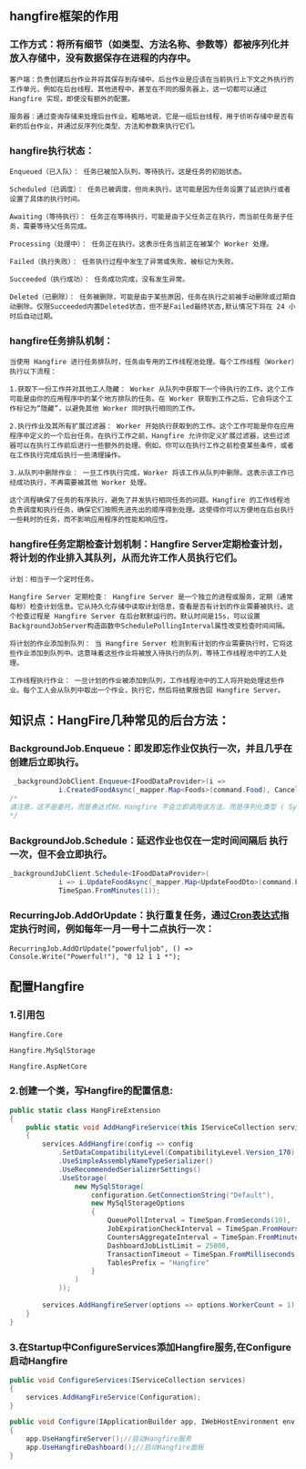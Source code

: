 ## hangfire框架的作用
### 工作方式：将所有细节（如类型、方法名称、参数等）都被序列化并放入存储中，没有数据保存在进程的内存中。
```
客户端：负责创建后台作业并将其保存到存储中。后台作业是应该在当前执行上下文之外执行的工作单元，例如在后台线程、其他进程中，甚至在不同的服务器上，这一切都可以通过 Hangfire 实现，即使没有额外的配置。

服务器：通过查询存储来处理后台作业。粗略地说，它是一组后台线程，用于侦听存储中是否有新的后台作业，并通过反序列化类型、方法和参数来执行它们。
```
### hangfire执行状态：
```
Enqueued（已入队）： 任务已被加入队列，等待执行。这是任务的初始状态。

Scheduled（已调度）： 任务已被调度，但尚未执行。这可能是因为任务设置了延迟执行或者设置了具体的执行时间。

Awaiting（等待执行）： 任务正在等待执行，可能是由于父任务正在执行，而当前任务是子任务，需要等待父任务完成。

Processing（处理中）： 任务正在执行。这表示任务当前正在被某个 Worker 处理。

Failed（执行失败）： 任务执行过程中发生了异常或失败，被标记为失败。

Succeeded（执行成功）： 任务成功完成，没有发生异常。

Deleted（已删除）： 任务被删除，可能是由于某些原因，任务在执行之前被手动删除或过期自动删除。仅限Succeeded内置Deleted状态，但不是Failed最终状态,默认情况下将在 24 小时后自动过期。
```
### hangfire任务排队机制：
```
当使用 Hangfire 进行任务排队时，任务由专用的工作线程池处理。每个工作线程（Worker）执行以下流程：

1.获取下一份工作并对其他工人隐藏： Worker 从队列中获取下一个待执行的工作。这个工作可能是由你的应用程序中的某个地方排队的任务。在 Worker 获取到工作之后，它会将这个工作标记为“隐藏”，以避免其他 Worker 同时执行相同的工作。

2.执行作业及其所有扩展过滤器： Worker 开始执行获取到的工作。这个工作可能是你在应用程序中定义的一个后台任务。在执行工作之前，Hangfire 允许你定义扩展过滤器，这些过滤器可以在执行工作前后进行一些额外的处理。例如，你可以在执行工作之前检查某些条件，或者在工作执行完成后执行一些清理操作。

3.从队列中删除作业： 一旦工作执行完成，Worker 将该工作从队列中删除。这表示该工作已经成功执行，不再需要被其他 Worker 处理。

这个流程确保了任务的有序执行，避免了并发执行相同任务的问题。Hangfire 的工作线程池负责调度和执行任务，确保它们按照先进先出的顺序得到处理。这使得你可以方便地在后台执行一些耗时的任务，而不影响应用程序的性能和响应性。
```
### hangfire任务定期检查计划机制：Hangfire Server定期检查计划，将计划的作业排入其队列，从而允许工作人员执行它们。
```
计划：相当于一个定时任务。

Hangfire Server 定期检查： Hangfire Server 是一个独立的进程或服务，定期（通常每秒）检查计划信息。它从持久化存储中读取计划信息，查看是否有计划的作业需要被执行。这个检查过程是 Hangfire Server 在后台默默运行的。默认时间是15s，可以设置BackgroundJobServer构造函数中SchedulePollingInterval属性改变检查时间间隔。

将计划的作业添加到队列： 当 Hangfire Server 检测到有计划的作业需要执行时，它将这些作业添加到队列中。这意味着这些作业将被放入待执行的队列，等待工作线程池中的工人处理。

工作线程执行作业： 一旦计划的作业被添加到队列，工作线程池中的工人将开始处理这些作业。每个工人会从队列中取出一个作业，执行它，然后将结果报告回 Hangfire Server。
```
## 知识点：HangFire几种常见的后台方法：
### BackgroundJob.Enqueue：即发即忘作业仅执行一次，并且几乎在创建后立即执行。
```C#
 _backgroundJobClient.Enqueue<IFoodDataProvider>(i =>
            i.CreatedFoodAsync(_mapper.Map<Foods>(command.Food), CancellationToken.None));
/*
请注意，这不是委托，而是表达式树。Hangfire 不会立即调用该方法，而是序列化类型 ( System.Console)、方法名称（WriteLine以及所有参数类型以供稍后识别）以及所有给定参数，并将其放入存储中。
*/
```
### BackgroundJob.Schedule：延迟作业也仅在一定时间间隔后 执行一次，但不会立即执行。
```C#
_backgroundJobClient.Schedule<IFoodDataProvider>(
            i => i.UpdateFoodAsync(_mapper.Map<UpdateFoodDto>(command.Food), CancellationToken.None),
            TimeSpan.FromMinutes(1));
```
### RecurringJob.AddOrUpdate：执行重复任务，通过[Cron表达式](https://en.wikipedia.org/wiki/Cron#CRON_expression)指定执行时间，例如每年一月一号十二点执行一次：
```
RecurringJob.AddOrUpdate("powerfuljob", () => Console.Write("Powerful!"), "0 12 1 1 *");
```
## 配置Hangfire
### 1.引用包
```
Hangfire.Core

Hangfire.MySqlStorage

Hangfire.AspNetCore
```
### 2.创建一个类，写Hangfire的配置信息:
```C#
public static class HangFireExtension
{
    public static void AddHangFireService(this IServiceCollection services, IConfiguration configuration)
    {
        services.AddHangfire(config => config
            .SetDataCompatibilityLevel(CompatibilityLevel.Version_170)
            .UseSimpleAssemblyNameTypeSerializer()
            .UseRecommendedSerializerSettings()
            .UseStorage(
                new MySqlStorage(
                    configuration.GetConnectionString("Default"),
                    new MySqlStorageOptions
                    {
                        QueuePollInterval = TimeSpan.FromSeconds(10),
                        JobExpirationCheckInterval = TimeSpan.FromHours(1),
                        CountersAggregateInterval = TimeSpan.FromMinutes(5),
                        DashboardJobListLimit = 25000,
                        TransactionTimeout = TimeSpan.FromMilliseconds(1),
                        TablesPrefix = "Hangfire"
                    }
                )
            ));
        
        services.AddHangfireServer(options => options.WorkerCount = 1);
    }
}
```
### 3.在Startup中ConfigureServices添加Hangfire服务,在Configure启动Hangfire
```C#
public void ConfigureServices(IServiceCollection services)
{
    services.AddHangFireService(Configuration);
}

public void Configure(IApplicationBuilder app, IWebHostEnvironment env)
{
    app.UseHangfireServer();//启动Hangfire服务
    app.UseHangfireDashboard();//启动Hangfire面板
}
```
